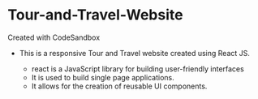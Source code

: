 # Tour-and-Travel-Website
Created with CodeSandbox

- This is a responsive Tour and Travel website created using React JS.

  * react is a JavaScript library for building user-friendly interfaces
  * It is used to build single page applications.
  * It allows for the creation of reusable UI components.
